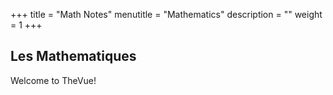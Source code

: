 +++
title = "Math Notes"
menutitle = "Mathematics"
description = ""
weight = 1
+++

## Les Mathematiques

Welcome to TheVue!
